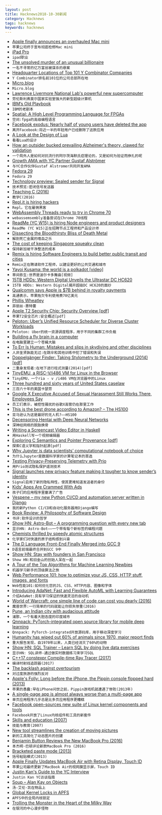 ```yaml
---
layout: post
title: Hacknews2018-10-30新闻
category: Hacknews
tags: hacknews
keywords: hacknews
---
```




- [Apple finally announces an overhauled Mac mini](https://arstechnica.com/gadgets/2018/10/apple-finally-announces-an-overhauled-mac-mini/)
- `苹果公司终于宣布彻底检修Mac mini`
- [iPad Pro](https://www.apple.com/ipad-pro/)
- `ipad职业`
- [The unsolved murder of an unusual billionaire](https://www.bloomberg.com/features/2018-apotex-billionaire-murder/)
- `一名不寻常的亿万富翁被谋杀的悬案`
- [Headquarter Locations of Top 101 Y Combinator Companies](https://merchantmachine.co.uk/yc-101/)
- `Y Combinator排名前101位的公司总部所在地`
- [Micro.blog](https://micro.blog/)
- `Micro.blog`
- [Lawrence Livermore National Lab&#39;s powerful new supercomputer](https://www.mercurynews.com/2018/10/27/meet-sierra-livermores-powerful-new-supercomputer/)
- `劳伦斯利弗莫尔国家实验室强大的新型超级计算机`
- [IBM’s Old Playbook](https://stratechery.com/2018/ibms-old-playbook/)
- `IBM的老剧本`
- [Spatial: A High Level Programming Language for FPGAs](https://spatial-lang.org/)
- `空间:fpga的高级编程语言`
- [Facebook exodus: Nearly half of young users have deleted the app](https://www.cnbc.com/2018/09/05/facebook-exodus-44-percent-of-americans-age-18-29-have-deleted-app.html)
- `离开Facebook:将近一半的年轻用户已经删除了这款应用`
- [A Look at the Design of Lua](https://cacm.acm.org/magazines/2018/11/232214-a-look-at-the-design-of-lua/fulltext)
- `看看Lua的设计`
- [How an outsider bucked prevailing Alzheimer&#39;s theory, clawed for validation](https://www.statnews.com/2018/10/29/alzheimers-research-outsider-bucked-prevailing-theory/)
- `一个局外人是如何对抗流行的阿尔茨海默氏症理论的，又是如何为验证而挣扎的呢`
- [Growth AMA with YC Partner Gustaf Alströmer](https://blog.ycombinator.com/growth-ama-with-yc-partner-gustaf-alstromer/)
- `与YC合作伙伴Gustaf Alstromer共同开发AMA`
- [Fedora 29](https://fedoramagazine.org/announcing-fedora-29/)
- `Fedora 29`
- [Technology preview: Sealed sender for Signal](https://signal.org/blog/sealed-sender/)
- `技术预览:密闭信号发送器`
- [Teaching C (2016)](https://blog.regehr.org/archives/1393)
- `教学C(2016)`
- [Repl.it is hiring hackers](https://repl.it/site/jobs)
- `Repl。它在雇佣黑客`
- [WebAssembly Threads ready to try in Chrome 70](https://developers.google.com/web/updates/2018/10/wasm-threads)
- `webassemsembly准备尝试在Chrome 70线程`
- [ReadMe (YC W15) is hiring Node engineers and product designers](https://readme.io/careers/)
- `ReadMe (YC W15)正在招聘节点工程师和产品设计师`
- [Dissecting the Bloodthirsty Bliss of Death Metal](https://www.scientificamerican.com/article/dissecting-the-bloodthirsty-bliss-of-death-metal/)
- `解剖死亡金属的嗜血之乐`
- [The cost of keeping Singapore squeaky clean](http://www.bbc.com/capital/story/20181025-the-cost-of-keeping-singapore-squeaky-clean)
- `保持新加坡干净整洁的成本`
- [Remix is hiring Software Engineers to build better public transit and cities](https://jobs.lever.co/remix/85754b42-d084-4457-b9a6-4555332c3ee4?lever-origin=applied&amp;lever-source%5B%5D=hackernews)
- `Remix正在聘请软件工程师，以建设更好的公共交通和城市`
- [Yayoi Kusama: the world is a polkadot [video]](https://www.youtube.com/watch?v=21NrNdse7nI)
- `草间弥生:世界是波尔卡多舞曲[视频]`
- [15TB HDDs: Western Digital Unveils the Ultrastar DC HC620](https://www.anandtech.com/show/13523/western-digital-15tb-hdd-ultrastar-dc-hc620)
- `15TB HDDs: Western Digital揭开超级DC HC620的面纱`
- [Qualcomm says Apple is $7B behind in royalty payments](https://www.bloomberg.com/news/articles/2018-10-26/qualcomm-says-apple-is-7-billion-behind-in-royalty-payments)
- `高通表示，苹果拖欠专利使用费70亿美元`
- [Phillis Wheatley](https://en.wikipedia.org/wiki/Phillis_Wheatley)
- `菲丽丝·惠特蕾`
- [Apple T2 Security Chip: Security Overview [pdf]](https://www.apple.com/mac/docs/Apple_T2_Security_Chip_Overview.pdf)
- `苹果T2安全芯片:安全概述[pdf]`
- [Peloton: Uber’s Unified Resource Scheduler for Diverse Cluster Workloads](https://eng.uber.com/peloton/)
- `Peloton: Uber的统一资源调度程序，用于不同的集群工作负载`
- [Building a fly brain in a computer](https://www.cifar.ca/cifarnews/2018/10/25/building-a-fly-brain-in-a-computer)
- `在电脑里建立一个苍蝇大脑`
- [To Err Is Human: Mistakes and slips in skydiving and other disciplines](https://blueskiesmag.com/2018/09/26/to-err-is-human/)
- `人非圣贤孰能无过:在跳伞和其他训练中犯了错误和失误`
- [Doppelgänger Finder: Taking Stylometry to the Underground (2014) [pdf]](https://www1.icsi.berkeley.edu/~sadia/papers/oakland2014-underground.pdf)
- `二重身发现者:在地下进行柱式测量(2014)[pdf]`
- [TinyEMU, a RISC-V/i486 VM for Linux in the Browser](https://bellard.org/tinyemu/)
- `TinyEMU，一个ria - v /i486 VM在浏览器中的Linux`
- [Three hundred and sixty years of United States caselaw](https://case.law/)
- `三百六十年的美国卡瑟劳`
- [Google X Executive Accused of Sexual Harassment Still Works There, Employees Say](https://slate.com/technology/2018/10/google-x-sexual-harassment-allegations-employment.html)
- `员工们表示，被控性骚扰的谷歌X高管仍在那里工作`
- [This is the best drone according to Amazon? – The HS100](https://dronedj.com/2018/10/30/amazon-reviews-hs100/)
- `亚马逊认为这是最好的无人机?——HS100`
- [Decensoring Hentai with Deep Neural Networks](https://github.com/deeppomf/DeepCreamPy)
- `深神经网络的脱胎换骨`
- [Writing a Screencast Video Editor in Haskell](https://wickstrom.tech/programming/2018/10/26/writing-a-screencast-video-editor-in-haskell.html)
- `用Haskell写一个视频编辑器`
- [Exploring C Semantics and Pointer Provenance [pdf]](https://www.cl.cam.ac.uk/~pes20/cerberus/top-Cerberus-draft.pdf)
- `探索C语义学和指针起源[pdf]`
- [Why Jupyter is data scientists’ computational notebook of choice](https://www.nature.com/articles/d41586-018-07196-1)
- `为什么Jupyter是数据科学家的计算笔记本的首选`
- [Testing Privacy-Preserving Telemetry with Prio](https://hacks.mozilla.org/2018/10/testing-privacy-preserving-telemetry-with-prio/)
- `用Prio测试隐私保护遥测技术`
- [Signal launches new privacy feature making it tougher to know sender’s identity](https://techcrunch.com/2018/10/29/signal-sealed-sender-feature-messaging-security/)
- `Signal启用了新的隐私特性，使其更难知道发送者的身份`
- [Kids’ Apps Are Crammed With Ads](https://www.nytimes.com/2018/10/30/style/kids-study-apps-advertising.html)
- `孩子们的应用程序里塞满了广告`
- [Vespene – my new Python CI/CD and automation server written in Django](http://docs.vespene.io)
- `我的新Python CI/CD和自动化服务器用Django编写`
- [Book Review: A Philosophy of Software Design](http://www.pathsensitive.com/2018/10/book-review-philosophy-of-software.html)
- `书评:软件设计的哲学`
- [Show HN: Astro-Bot – A programming question with every new tab](https://chrome.google.com/webstore/detail/astro-bot/acjiedbilhbchmjblapmekfajpplpgdo)
- `显示HN: Astro-Bot——一个带有每个新标签的编程问题`
- [Chemists thrilled by speedy atomic structures](https://www.nature.com/articles/d41586-018-07213-3)
- `化学家们对快速的原子结构感到兴奋`
- [The D Language Front-End Finally Merged into GCC 9](https://www.phoronix.com/scan.php?page=news_item&amp;px=GCC-9-Merges-D-Language)
- `D语言前端最终合并到GCC 9中`
- [Show HN: Stay with founders in San Francisco](https://www.staywithfounders.com/)
- `Show HN:和旧金山的创始人呆在一起`
- [A Tour of the Top Algorithms for Machine Learning Newbies](https://towardsdatascience.com/a-tour-of-the-top-10-algorithms-for-machine-learning-newbies-dde4edffae11)
- `机器学习新手的顶级算法之旅`
- [Web Performance 101: how to optimize your JS, CSS, HTTP stuff, images, and fonts](https://3perf.com/talks/web-perf-101/)
- `Web性能101:如何优化您的JS、CSS、HTTP内容、图像和字体`
- [Introducing AdaNet: Fast and Flexible AutoML with Learning Guarantees](https://ai.googleblog.com/2018/10/introducing-adanet-fast-and-flexible.html)
- `介绍AdaNet:具有学习保证的快速灵活的自动机`
- [World of Warcraft: one simple line of code can cost you dearly (2016)](https://www.gdatasoftware.com/blog/2016/07/28809-world-of-warcraft-one-simple-line-of-code-can-cost-you-dearly)
- `魔兽世界:一行简单的代码就能让你损失惨重(2016)`
- [Pune, an Indian city with audacious attitude](http://www.bbc.com/travel/story/20181028-an-indian-city-with-audacious-attitude)
- `浦那，一个有着大胆态度的印度城市`
- [Qnnpack: PyTorch-integrated open source library for mobile deep learning](https://code.fb.com/ml-applications/qnnpack-open-source-library-for-optimized-mobile-deep-learning/)
- `Qnnpack: PyTorch-integrated开放源码库，用于移动深度学习`
- [Humanity has wiped out 60% of animals since 1970, major report finds](https://www.theguardian.com/environment/2018/oct/30/humanity-wiped-out-animals-since-1970-major-report-finds)
- `重大报告发现，自1970年以来，人类已经消灭了60%的动物`
- [Show HN: SQL Trainer – Learn SQL by doing live data exercises](https://app.bytescout.com/sql-trainer/index.html)
- `显示HN: SQL讲师-通过做实时数据练习来学习SQL`
- [C&#43;&#43;17 constexpr Compile-time Ray Tracer (2017)](https://github.com/tcbrindle/raytracer.hpp)
- `编译时射线追踪器(2017)`
- [The backlash against overtourism](https://www.economist.com/node/21752943)
- `对过度旅游的强烈反对`
- [Apple&#39;s Folly: Long before the iPhone, the Pippin console flopped hard (2013)](http://gameological.com/2013/06/apples-folly/index.html)
- `苹果的愚蠢:早在iPhone问世之前，Pippin游戏机就遭遇了惨败(2013年)`
- [A single-page app is almost always worse than a multi-page app](https://www.gregnavis.com/articles/the-architecture-no-one-needs.html)
- `单页应用程序几乎总是比多页应用程序更糟糕`
- [Facebook open-sources new suite of Linux kernel components and tools](https://code.fb.com/open-source/linux/)
- `Facebook开放了Linux内核组件和工具的新套件`
- [Skills and education (2007)](http://pmarchive.com/guide_to_career_planning_part2.html)
- `技能与教育(2007)`
- [New tool streamlines the creation of moving pictures](https://engineering.princeton.edu/news/2018/10/24/new-tool-streamlines-creation-moving-pictures)
- `新的工具简化了动态图片的创建`
- [Benjamin Button Reviews the New MacBook Pro (2016)](https://blog.pinboard.in/2016/10/benjamin_button_reviews_the_new_macbook_pro/)
- `本杰明·巴顿评论新款MacBook Pro (2016)`
- [Bracketed paste mode (2013)](https://cirw.in/blog/bracketed-paste)
- `括号粘贴模式(2013)`
- [Apple Finally Updates MacBook Air with Retina Display, Touch ID](https://arstechnica.com/gadgets/2018/10/apple-finally-updates-macbook-air-with-retina-display/)
- `苹果公司最终更新了MacBook Air的视网膜显示屏，Touch ID`
- [Justin Kan&#39;s Guide to the YC Interview](https://www.atrium.co/blog/yc-interview-guide/)
- `Justin Kan YC访谈指南`
- [Soup – Alan Kay on Objects](http://blog.fogus.me/2018/10/25/soup/)
- `汤-艾伦·凯在物品上`
- [Global Kernel Locks in APFS](https://gregoryszorc.com/blog/2018/10/29/global-kernel-locks-in-apfs/)
- `APFS中的全局内核锁定`
- [Trolling the Monster in the Heart of the Milky Way](https://www.nytimes.com/2018/10/30/science/black-hole-milky-way.html)
- `在银河的中心漫步怪物`

